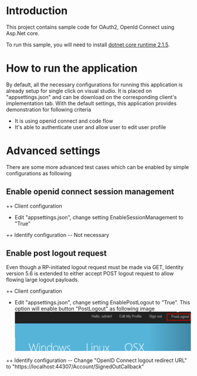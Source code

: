 # Introduction
This project contains sample code for OAuth2, OpenId Connect using Asp.Net core.

To run this sample, you will need to install [dotnet core runtime 2.1.5](https://www.microsoft.com/net/download/thank-you/dotnet-runtime-2.1.5-windows-hosting-bundle-installer).

# How to run the application
By default, all the necessary configurations for running this application is already setup for single click on visual studio. It is placed on "appsettings.json" and can be download on the corresponding client's implementation tab. 
With the default settings, this application provides demonstration for following criteria
- It is using openid connect and code flow
- It's able to authenticate user and allow user to edit user profile

# Advanced settings
There are some more advanced test cases which can be enabled by simple configurations as following

## Enable openid connect session management

++ Client configuration
- Edit "appsettings.json", change setting EnableSessionManagement to "True"

++ Identify configuration
-- Not necessary

## Enable post logout request
Even though a RP-initiated logout request must be made via GET, Identity version 5.6 is extended to either accept POST logout request to allow flowing large logout payloads. 

++ Client configuration
- Edit "appsettings.json", change setting EnablePostLogout to "True". This option will enable button "PostLogout" as following image
![post logout](images/postlogout.png)

++ Identify configuration
-- Change "OpenID Connect logout redirect URL" to "https://localhost:44307/Account/SignedOutCallback"